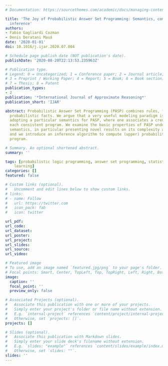```yaml
---
# Documentation: https://sourcethemes.com/academic/docs/managing-content/

title: 'The Joy of Probabilistic Answer Set Programming: Semantics, complexity, expressivity,
  inference'
authors:
- Fabio Gagliardi Cozman
- Denis Deratani Mauá
date: '2020-01-01'
doi: 10.1016/j.ijar.2020.07.004

# Schedule page publish date (NOT publication's date).
publishDate: '2020-08-20T22:13:53.235963Z'

# Publication type.
# Legend: 0 = Uncategorized; 1 = Conference paper; 2 = Journal article;
# 3 = Preprint / Working Paper; 4 = Report; 5 = Book; 6 = Book section;
# 7 = Thesis; 8 = Patent
publication_types:
- 2
publication: '*International Journal of Approximate Reasoning*'
publication_short: 'IJAR'

abstract: Probabilistic Answer Set Programming (PASP) combines rules, facts, and independent
  probabilistic facts. We argue that a very useful modeling paradigm is obtained by
  adopting a particular semantics for PASP, where one associates a credal set with
  each consistent program. We examine the basic properties of PASP under this credal
  semantics, in particular presenting novel results on its complexity and its expressivity,
  and we introduce an inference algorithm to compute (upper) probabilities given a
  program.

# Summary. An optional shortened abstract.
summary: ''

tags: [probabilistic logic programming, answer set programming, statistical relational
    learning]
categories: []
featured: false

# Custom links (optional).
#   Uncomment and edit lines below to show custom links.
# links:
# - name: Follow
#   url: https://twitter.com
#   icon_pack: fab
#   icon: twitter

url_pdf:
url_code:
url_dataset:
url_poster:
url_project:
url_slides:
url_source:
url_video:

# Featured image
# To use, add an image named `featured.jpg/png` to your page's folder. 
# Focal points: Smart, Center, TopLeft, Top, TopRight, Left, Right, BottomLeft, Bottom, BottomRight.
image:
  caption: ''
  focal_point: ''
  preview_only: false

# Associated Projects (optional).
#   Associate this publication with one or more of your projects.
#   Simply enter your project's folder or file name without extension.
#   E.g. `internal-project` references `content/project/internal-project/index.md`.
#   Otherwise, set `projects: []`.
projects: []

# Slides (optional).
#   Associate this publication with Markdown slides.
#   Simply enter your slide deck's filename without extension.
#   E.g. `slides: "example"` references `content/slides/example/index.md`.
#   Otherwise, set `slides: ""`.
slides: ''
---
```

